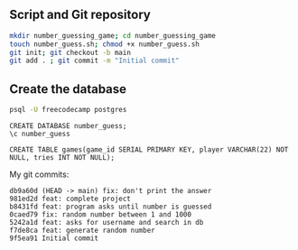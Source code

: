 ## Script and Git repository

```sh
mkdir number_guessing_game; cd number_guessing_game
touch number_guess.sh; chmod +x number_guess.sh
git init; git checkout -b main
git add . ; git commit -m "Initial commit"
```

## Create the database

```sh
psql -U freecodecamp postgres
```

```psql
CREATE DATABASE number_guess;
\c number_guess

CREATE TABLE games(game_id SERIAL PRIMARY KEY, player VARCHAR(22) NOT NULL, tries INT NOT NULL);
```

My git commits:
```git
db9a60d (HEAD -> main) fix: don't print the answer
981ed2d feat: complete project
b8431fd feat: program asks until number is guessed
0caed79 fix: random number between 1 and 1000
5242a1d feat: asks for username and search in db
f7de8ca feat: generate random number
9f5ea91 Initial commit
```